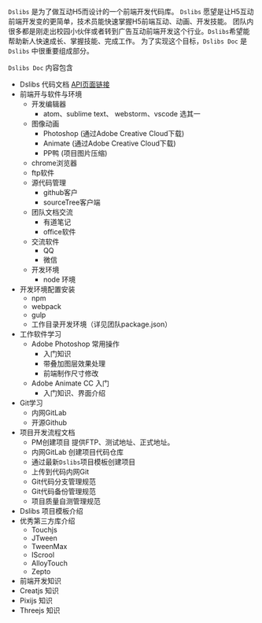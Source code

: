 `Dslibs` 是为了做互动H5而设计的一个前端开发代码库。
`Dslibs` 愿望是让H5互动前端开发变的更简单，技术员能快速掌握H5前端互动、动画、开发技能。
团队内很多都是刚走出校园小伙伴或者转到广告互动前端开发这个行业。`Dslibs`希望能帮助新人快速成长、掌握技能、完成工作。
为了实现这个目标，`Dslibs Doc` 是 `Dslibs` 中很重要组成部分。

`Dslibs Doc` 内容包含

- Dslibs 代码文档  <a href="./dsDocs/index.html"  target="_blank">API页面链接</a>
- 前端开与软件与环境
    - 开发编辑器
        - atom、sublime text、 webstorm、vscode 选其一
    - 图像动画
        - Photoshop (通过Adobe Creative Cloud下载)
        - Animate (通过Adobe Creative Cloud下载)
        - PP鸭 (项目图片压缩)
    - chrome浏览器
    - ftp软件
    - 源代码管理
        - github客户
        - sourceTree客户端
    - 团队文档交流
        - 有道笔记
        - office软件
    - 交流软件
        - QQ
        - 微信
    - 开发环境
        - node 环境 
- 开发环境配置安装
    - npm 
    - webpack
    - gulp
    - 工作目录开发环境（详见团队package.json）
- 工作软件学习
    - Adobe Photoshop 常用操作
        - 入门知识
        - 带叠加图层效果处理
        - 前端制作尺寸修改
    - Adobe Animate CC 入门
        - 入门知识、界面介绍
- Git学习
    - 内网GitLab
    - 开源Github
- 项目开发流程文档
    - PM创建项目 提供FTP、测试地址、正式地址。
    - 内网GitLab 创建项目代码仓库
    - 通过最新`Dslibs`项目模板创建项目
    - 上传到代码内网Git
    - Git代码分支管理规范
    - Git代码备份管理规范
    - 项目质量自测管理规范
- Dslibs 项目模板介绍
- 优秀第三方库介绍
    - Touchjs
    - JTween
    - TweenMax
    - IScrool
    - AlloyTouch
    - Zepto
- 前端开发知识
- Creatjs 知识
- Pixijs  知识
- Threejs 知识
   
    
    

